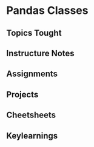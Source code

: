 # Pandas Classes

## Topics Tought 

## Instructure Notes 

## Assignments

## Projects 

## Cheetsheets 

## Keylearnings 



